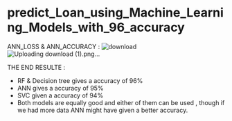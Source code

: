 # predict_Loan_using_Machine_Learning_Models_with_96_accuracy

ANN_LOSS & ANN_ACCURACY : 
![download](https://github.com/Sabrin-Hariri/predict_Loan_using_Machine_Learning_Models_with_96_accuracy/assets/120058651/397fa265-aaf1-46eb-8413-e08ef1e566ba)
![Uploading download (1).png…]()

THE END RESULTE :

* RF & Decision tree  gives a accuracy of 96%  
* ANN gives a accuracy of 95%
* SVC given a accuracy of 94%
* Both models are equally good and either of them can be used , though if we had more data ANN might have given a better accuracy.
